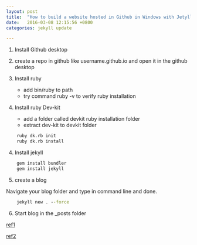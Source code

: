 ```yaml
---
layout: post
title:  "How to build a website hosted in Github in Windows with Jetyll"
date:   2016-03-08 12:15:56 +0800
categories: jekyll update

---
```


1. Install Github desktop

2. create a repo in github like username.github.io and open it in the github desktop

2. Install ruby 
	- add bin/ruby to path 
	- try command ruby -v to verify ruby installation

3. Install ruby Dev-kit
	- add a folder called devkit ruby installation folder 
	- extract dev-kit to devkit folder

```cmd
	ruby dk.rb init
	ruby dk.rb install

```

4. Install jekyll

```cmd
	gem install bundler
	gem install jekyll

```


5. create a blog



Navigate your blog folder and type in command line and done. 

```cmd
	jekyll new . --force

```




6. Start blog in the _posts folder



[ref1](https://www.youtube.com/watch?v=E512qOn8tZE)

[ref2](https://jekyllrb.com/docs/quickstart/)

